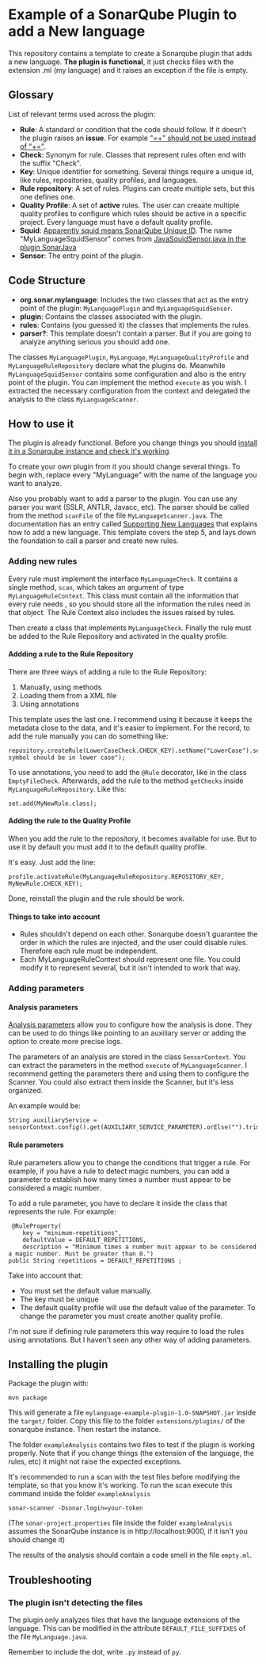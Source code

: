 # Example of a SonarQube Plugin to add a New language

This repository contains a template to create a Sonarqube plugin that adds a new language. **The plugin is functional**, it just checks files with the extension .ml (my language) and it raises an exception if the file is empty.

## Glossary
List of relevant terms used across the plugin:
* **Rule**: A standard or condition that the code should follow. If it doesn't the plugin raises an **issue**. For example  ["=+" should not be used instead of "+="](https://rules.sonarsource.com/java/RSPEC-2757).
* **Check**: Synonym for rule. Classes that represent rules often end with the suffix "Check".
* **Key**: Unique identifier for something. Several things require a unique id, like rules, repositories, quality profiles, and languages.
* **Rule repository**: A set of rules. Plugins can create multiple sets, but this one defines one.
* **Quality Profile**: A set of **active** rules. The user can creaate multiple quality profiles to configure which rules should be active in a specific project. Every language must have a default quality profile.
* **Squid**: [Apparently squid means SonarQube Unique ID](https://stackoverflow.com/questions/50842908/what-does-the-squid-prefix-mean-in-sonarlint-rules). The name "MyLanguageSquidSensor" comes from [JavaSquidSensor.java in the plugin SonarJava](https://github.com/SonarSource/sonar-java/blob/master/sonar-java-plugin/src/main/java/org/sonar/plugins/java/JavaSquidSensor.java)
* **Sensor**: The entry point of the plugin.
 
## Code Structure
* **org.sonar.mylanguage**: Includes the two classes that act as the entry point of the plugin: `MyLanguagePlugin` and `MyLanguageSquidSensor`.
* **plugin**: Contains the classes associated with the plugin.
* **rules**: Contains (you guessed it) the classes that implements the rules.
* **parser?**: This template doesn't contain a parser. But if you are going to analyze anything serious you should add one.

The classes `MyLanguagePlugin`, `MyLanguage`, `MyLanguageQualityProfile` and `MyLanguageRuleRepository` declare what the plugins do. Meanwhile `MyLanguageSquidSensor` contains some configuration and also is the entry point of the plugin. You can implement the method `execute` as you wish. I extracted the necessary configuration from the context and delegated the analysis to the class `MyLanguageScanner`.

## How to use it
The plugin is already functional. Before you change things you should [install it in a Sonarqube instance and check it's working](#installing-the-plugin). 

To create your own plugin from it you should change several things. To begin with, replace every "MyLanguage" with the name of the language you want to analyze.

Also you probably want to add a parser to the plugin. You can use any parser you want (SSLR, ANTLR, Javacc, etc). The parser should be called from the method `scanFile` of the file `MyLanguageScanner.java`. The documentation has an entry called [Supporting New Languages](https://docs.sonarqube.org/latest/extend/new-languages/) that explains how to add a new language. This template covers the step 5, and lays down the foundation to call a parser and create new rules.


### Adding new rules
Every rule must implement the interface `MyLanguageCheck`. It contains a single method, `scan`, which takes an argument of type `MyLanguageRuleContext`. This class must contain all the information that every rule needs , so you should store all the information the rules need in that object. The Rule Context also includes the issues raised by rules.

Then create a class that implements `MyLanguageCheck`. Finally the rule must be added to the Rule Repository and activated in the quality profile.

#### Addding a rule to the Rule Repository
There are three ways of adding a rule to the Rule Repository:
1. Manually, using methods
2. Loading them from a XML file
3. Using annotations

This template uses the last one. I recommend using it because it keeps the metadata close to the data, and it's easier to implement. For the record, to add the rule manually you can do something like:

```
repository.createRule(LowerCaseCheck.CHECK_KEY).setName("LowerCase").setMarkdownDescription("Every symbol should be in lower case");
```

To use annotations, you need to add the `@Rule` decorator,  like in the class `EmptyFileCheck`. Afterwards, add the rule to the method `getChecks` inside `MyLanguageRuleRepository`. Like this:

```
set.add(MyNewRule.class);
```

#### Adding the rule to the Quality Profile
When you add the rule to the repository, it becomes available for use. But to use it by default you must add it to the default quality profile.

It's easy. Just add the line:

```
profile.activateRule(MyLanguageRuleRepository.REPOSITORY_KEY, MyNewRule.CHECK_KEY);
```

Done, reinstall the plugin and the rule should be work.


#### Things to take into account
* Rules shouldn't depend on each other. Sonarqube doesn't guarantee the order in which the rules are injected, and the user could disable rules. Therefore each rule must be independent.
* Each MyLanguageRuleContext should represent one file. You could modify it to represent several, but it isn't intended to work that way.


### Adding parameters
#### Analysis parameters
[Analysis parameters](https://docs.sonarqube.org/latest/analysis/analysis-parameters/) allow you to configure how the analysis is done. They can be used to do things like pointing to an auxiliary server or adding the option to create more precise logs.

The parameters of an analysis are stored in the class `SensorContext`. You can extract the parameters in the method `execute` of `MyLanguageScanner`. I recommend getting the parameters there and using them to configure the Scanner. You could also extract them inside the Scanner, but it's less organized.

An example would be:

```
String auxiliaryService = sensorContext.config().get(AUXILIARY_SERVICE_PARAMETER).orElse("").trim();
```

#### Rule parameters

Rule parameters allow you to change the conditions that trigger a rule. For example, if you have a rule to detect magic numbers, you can add a parameter to establish how many times a number must appear to be considered a magic number.

To add a rule parameter, you have to declare it inside the class that represents the rule. For example:
```
 @RuleProperty(
    key = "minimum-repetitions",
    defaultValue = DEFAULT_REPETITIONS,
    description = "Minimum times a number must appear to be considered a magic number. Must be greater than 0.")
public String repetitions = DEFAULT_REPETITIONS ;
```

Take into account that:
* You must set the default value manually.
* The key must be unique
* The default quality profile will use the default value of the parameter. To change the parameter you must create another quality profile.

I'm not sure if defining rule parameters this way require to load the rules using annotations. But I haven't seen any other way of adding parameters.




## Installing the plugin
Package the plugin with:
```
mvn package
```
This will generate a file `mylanguage-example-plugin-1.0-SNAPSHOT.jar` inside the `target/` folder. Copy this file to the folder `extensions/plugins/` of the sonarqube instance. Then restart the instance.

The folder `exampleAnalysis` contains two files to test if the plugin is working properly. Note that if you change things (the extension of the language, the rules, etc) it might not raise the expected exceptions.

It's recommended to run a scan with the test files before modifying the template, so that you know it's working. To run the scan  execute this command inside the folder `exampleAnalysis`

```
sonar-scanner -Dsonar.login=your-token
```

(The `sonar-project.properties` file inside the folder `exampleAnalysis` assumes the SonarQube instance is in http://localhost:9000, if it isn't you should change it)

The results of the analysis should contain a code smell in the file `empty.ml`.

## Troubleshooting
### The plugin isn't detecting the files
The plugin only analyzes files that have the language extensions of the language. This can be modified in the attribute `DEFAULT_FILE_SUFFIXES` of the file `MyLanguage.java`. 

Remember to include the dot, write `.py` instead of `py`.